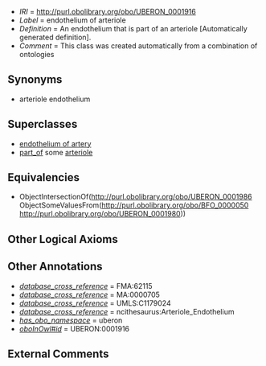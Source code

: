  * *IRI* = http://purl.obolibrary.org/obo/UBERON_0001916
 * *Label* = endothelium of arteriole
 * *Definition* = An endothelium that is part of an arteriole [Automatically generated definition].
 * *Comment* = This class was created automatically from a combination of ontologies

## Synonyms

 * arteriole endothelium

## Superclasses

 * [endothelium of artery](../../UBERON/17/UBERON_0001917.md)
 * [part_of](../../BFO/50/BFO_0000050.md) some [arteriole](../../UBERON/80/UBERON_0001980.md)

## Equivalencies

 * ObjectIntersectionOf(<http://purl.obolibrary.org/obo/UBERON_0001986> ObjectSomeValuesFrom(<http://purl.obolibrary.org/obo/BFO_0000050> <http://purl.obolibrary.org/obo/UBERON_0001980>))

## Other Logical Axioms


## Other Annotations

 * *[database_cross_reference](../../ef/oboInOwl#hasDbXref.md)* = FMA:62115
 * *[database_cross_reference](../../ef/oboInOwl#hasDbXref.md)* = MA:0000705
 * *[database_cross_reference](../../ef/oboInOwl#hasDbXref.md)* = UMLS:C1179024
 * *[database_cross_reference](../../ef/oboInOwl#hasDbXref.md)* = ncithesaurus:Arteriole_Endothelium
 * *[has_obo_namespace](../../ce/oboInOwl#hasOBONamespace.md)* = uberon
 * *[oboInOwl#id](../../id/oboInOwl#id.md)* = UBERON:0001916

## External Comments

